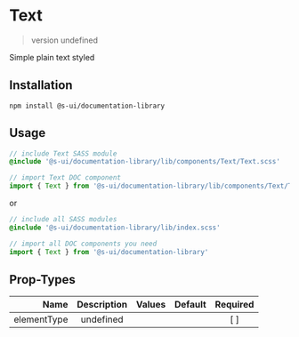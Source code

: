 # Text
> version undefined

Simple plain text styled

## Installation
`npm install @s-ui/documentation-library`

## Usage
```scss
// include Text SASS module
@include '@s-ui/documentation-library/lib/components/Text/Text.scss'
```

```js
// import Text DOC component
import { Text } from '@s-ui/documentation-library/lib/components/Text/Text.js'
```

or

```scss
// include all SASS modules
@include '@s-ui/documentation-library/lib/index.scss'
```

```js
// import all DOC components you need
import { Text } from '@s-ui/documentation-library'
```

## Prop-Types

| Name | Description | Values  | Default | Required |
| ---: |:---:| ---:| ---: |:---: |
| elementType | undefined | | |  [ ]  |
